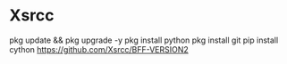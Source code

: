 # Xsrcc



pkg update && pkg upgrade -y
pkg install python 
pkg install git
pip install cython 
https://github.com/Xsrcc/BFF-VERSION2

